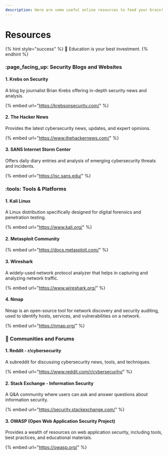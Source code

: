 ```yaml
---
description: Here are some useful online resources to feed your brain!
---
```


# Resources

{% hint style="success" %}
💪 Education is your best investment.
{% endhint %}

### :page\_facing\_up: S**ecurity Blogs and Websites**

#### 1. Krebs on Security

A blog by journalist Brian Krebs offering in-depth security news and analysis.

{% embed url="https://krebsonsecurity.com/" %}

#### 2. The Hacker News

Provides the latest cybersecurity news, updates, and expert opinions.

{% embed url="https://www.thehackernews.com/" %}

#### 3. SANS Internet Storm Center

Offers daily diary entries and analysis of emerging cybersecurity threats and incidents.



{% embed url="https://isc.sans.edu/" %}

### :tools:  Tools & Platforms

#### 1. Kali Linux

A Linux distribution specifically designed for digital forensics and penetration testing.

{% embed url="https://www.kali.org/" %}

#### 2. Metasploit Community

{% embed url="https://docs.metasploit.com/" %}

#### 3. Wireshark

A widely-used network protocol analyzer that helps in capturing and analyzing network traffic.

{% embed url="https://www.wireshark.org/" %}

#### 4. Nmap

Nmap is an open-source tool for network discovery and security auditing, used to identify hosts, services, and vulnerabilities on a network.

{% embed url="https://nmap.org/" %}

### :mage: C**ommunities and Forums**

#### 1. Reddit - r/cybersecurity

A subreddit for discussing cybersecurity news, tools, and techniques.

{% embed url="https://www.reddit.com/r/cybersecurity/" %}

#### 2. Stack Exchange - Information Security

A Q\&A community where users can ask and answer questions about information security.

{% embed url="https://security.stackexchange.com/" %}

#### 3. OWASP (Open Web Application Security Project)

Provides a wealth of resources on web application security, including tools, best practices, and educational materials.

{% embed url="https://owasp.org/" %}
